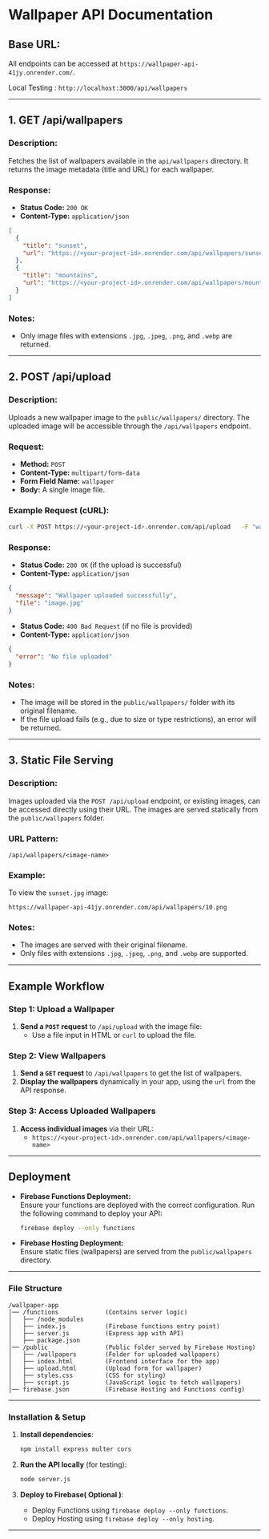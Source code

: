 
# Wallpaper API Documentation

## Base URL:
All endpoints can be accessed at `https://wallpaper-api-41jy.onrender.com/`.

Local Testing : `http://localhost:3000/api/wallpapers`




---

## 1. GET /api/wallpapers

### Description:
Fetches the list of wallpapers available in the `api/wallpapers` directory. It returns the image metadata (title and URL) for each wallpaper.

### Response:
- **Status Code:** `200 OK`
- **Content-Type:** `application/json`

```json
[
  {
    "title": "sunset",
    "url": "https://<your-project-id>.onrender.com/api/wallpapers/sunset.jpg"
  },
  {
    "title": "mountains",
    "url": "https://<your-project-id>.onrender.com/api/wallpapers/mountains.jpg"
  }
]
```

### Notes:
- Only image files with extensions `.jpg`, `.jpeg`, `.png`, and `.webp` are returned.

---

## 2. POST /api/upload

### Description:
Uploads a new wallpaper image to the `public/wallpapers/` directory. The uploaded image will be accessible through the `/api/wallpapers` endpoint.

### Request:
- **Method:** `POST`
- **Content-Type:** `multipart/form-data`
- **Form Field Name:** `wallpaper`
- **Body:** A single image file.

### Example Request (cURL):
```bash
curl -X POST https://<your-project-id>.onrender.com/api/upload   -F "wallpaper=@/path/to/your/image.jpg"
```

### Response:
- **Status Code:** `200 OK` (if the upload is successful)
- **Content-Type:** `application/json`

```json
{
  "message": "Wallpaper uploaded successfully",
  "file": "image.jpg"
}
```

- **Status Code:** `400 Bad Request` (if no file is provided)
- **Content-Type:** `application/json`

```json
{
  "error": "No file uploaded"
}
```

### Notes:
- The image will be stored in the `public/wallpapers/` folder with its original filename.
- If the file upload fails (e.g., due to size or type restrictions), an error will be returned.

---

## 3. Static File Serving

### Description:
Images uploaded via the `POST /api/upload` endpoint, or existing images, can be accessed directly using their URL. The images are served statically from the `public/wallpapers` folder.

### URL Pattern:
`/api/wallpapers/<image-name>`

### Example:
To view the `sunset.jpg` image:
```
https://wallpaper-api-41jy.onrender.com/api/wallpapers/10.png
```

### Notes:
- The images are served with their original filename.
- Only files with extensions `.jpg`, `.jpeg`, `.png`, and `.webp` are supported.

---

## Example Workflow

### Step 1: Upload a Wallpaper

1. **Send a `POST` request** to `/api/upload` with the image file:
   - Use a file input in HTML or `curl` to upload the file.

### Step 2: View Wallpapers

1. **Send a `GET` request** to `/api/wallpapers` to get the list of wallpapers.
2. **Display the wallpapers** dynamically in your app, using the `url` from the API response.

### Step 3: Access Uploaded Wallpapers

1. **Access individual images** via their URL:
   - `https://<your-project-id>.onrender.com/api/wallpapers/<image-name>`

---

## Deployment

- **Firebase Functions Deployment:**  
  Ensure your functions are deployed with the correct configuration. Run the following command to deploy your API:
  ```bash
  firebase deploy --only functions
  ```

- **Firebase Hosting Deployment:**  
  Ensure static files (wallpapers) are served from the `public/wallpapers` directory.

---

### File Structure

```plaintext
/wallpaper-app
│── /functions             (Contains server logic)
│   ├── /node_modules
│   ├── index.js           (Firebase functions entry point)
│   ├── server.js          (Express app with API)
│   ├── package.json
│── /public                (Public folder served by Firebase Hosting)
│   ├── /wallpapers        (Folder for uploaded wallpapers)
│   ├── index.html         (Frontend interface for the app)
│   ├── upload.html        (Upload form for wallpaper)
│   ├── styles.css         (CSS for styling)
│   ├── script.js          (JavaScript logic to fetch wallpapers)
│── firebase.json          (Firebase Hosting and Functions config)
```

---

### Installation & Setup

1. **Install dependencies**:
   ```bash
   npm install express multer cors
   ```

2. **Run the API locally** (for testing):
   ```bash
   node server.js
   ```

3. **Deploy to Firebase( Optional )**:
   - Deploy Functions using `firebase deploy --only functions`.
   - Deploy Hosting using `firebase deploy --only hosting`.

---
